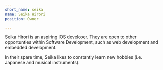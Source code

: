 ```yaml
---
short_name: seika
name: Seika Hirori
position: Owner

---
```


Seika Hirori is an aspiring iOS developer. They are open to other opportunties within Software Development, such as web development and embedded development.

In their spare time, Seika likes to constantly learn new hobbies (i.e. Japanese and musical instruments).
